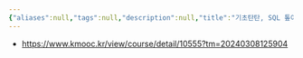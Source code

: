 ```yaml
---
{"aliases":null,"tags":null,"description":null,"title":"기초탄탄, SQL 톺아보기 입문과정 {KMOOC}","created":"2024-03-08T13:01:26","updated":"2024-03-08T13:01:28","dg-publish":true,"permalink":"/docs/기초탄탄, SQL 톺아보기 입문과정 {KMOOC}/","dgPassFrontmatter":true}
---
```


- <https://www.kmooc.kr/view/course/detail/10555?tm=20240308125904>

